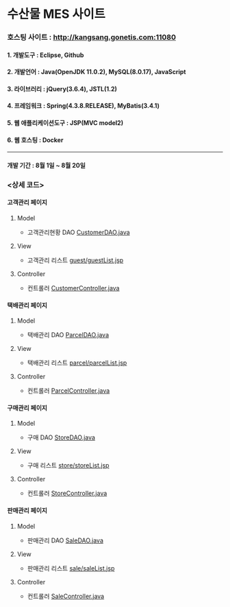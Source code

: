 # 수산물 MES 사이트
### 호스팅 사이트 : http://kangsang.gonetis.com:11080
#### 1. 개발도구 : Eclipse, Github  
#### 2. 개발언어 : Java(OpenJDK 11.0.2), MySQL(8.0.17), JavaScript
#### 3. 라이브러리 : jQuery(3.6.4), JSTL(1.2)
#### 4. 프레임워크 : Spring(4.3.8.RELEASE), MyBatis(3.4.1)
#### 5. 웹 애플리케이션도구 : JSP(MVC model2)
#### 6. 웹 호스팅 : Docker

***

#### 개발 기간 : 8월 1일 ~ 8월 20일

### <상세 코드>
#### 고객관리 페이지  
1. Model 
    - 고객관리현황 DAO [CustomerDAO.java](https://github.com/kangsang3073/Mealki/blob/main/src/main/java/com/itwillbs/dao/ProductionDAO.java)

2. View    
    - 고객관리 리스트 [guest/guestList.jsp](https://github.com/kangsang3073/Mealki/blob/main/src/main/webapp/WEB-INF/views/mps/production/listForm.jsp) 

3. Controller  
    - 컨트롤러 [CustomerController.java](https://github.com/kangsang3073/Mealki/blob/main/src/main/java/com/itwillbs/controller/ProductionController.java) 

#### 택배관리 페이지 
1. Model 
    - 택배관리 DAO [ParcelDAO.java](https://github.com/kangsang3073/Mealki/blob/main/src/main/java/com/itwillbs/dao/QualityDAO.java) 
    
2. View  
    - 택배관리 리스트 [parcel/parcelList.jsp](https://github.com/kangsang3073/Mealki/blob/main/src/main/webapp/WEB-INF/views/mps/quality/listForm.jsp)   

3. Controller  
    - 컨트롤러 [ParcelController.java](https://github.com/kangsang3073/Mealki/blob/main/src/main/java/com/itwillbs/controller/QualityController.java)

#### 구매관리 페이지 
1. Model 
    - 구매 DAO [StoreDAO.java](https://github.com/kangsang3073/Mealki/blob/main/src/main/java/com/itwillbs/dao/QualityDAO.java) 
    
2. View  
    - 구매 리스트 [store/storeList.jsp](https://github.com/kangsang3073/Mealki/blob/main/src/main/webapp/WEB-INF/views/mps/quality/listForm.jsp)   

3. Controller  
    - 컨트롤러 [StoreController.java](https://github.com/kangsang3073/Mealki/blob/main/src/main/java/com/itwillbs/controller/QualityController.java)
      
#### 판매관리 페이지 
1. Model 
    - 판매관리 DAO [SaleDAO.java](https://github.com/kangsang3073/Mealki/blob/main/src/main/java/com/itwillbs/dao/QualityDAO.java) 
    
2. View  
    - 판매관리 리스트 [sale/saleList.jsp](https://github.com/kangsang3073/Mealki/blob/main/src/main/webapp/WEB-INF/views/mps/quality/listForm.jsp)   

3. Controller  
    - 컨트롤러 [SaleController.java](https://github.com/kangsang3073/Mealki/blob/main/src/main/java/com/itwillbs/controller/QualityController.java)
  
